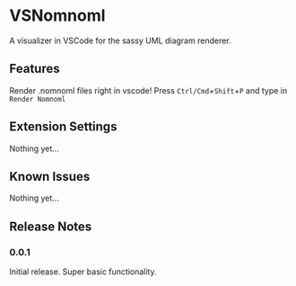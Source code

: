 # VSNomnoml

A visualizer in VSCode for the sassy UML diagram renderer.

## Features

Render .nomnoml files right in vscode! Press `Ctrl/Cmd`+`Shift`+`P` and type in `Render Nomnoml`

## Extension Settings

Nothing yet...

## Known Issues

Nothing yet...

## Release Notes

### 0.0.1

Initial release. Super basic functionality.